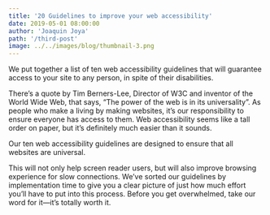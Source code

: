 ```yaml
---
title: '20 Guidelines to improve your web accessibility'
date: 2019-05-01 08:00:00
author: 'Joaquin Joya'
path: '/third-post'
image: ../../images/blog/thumbnail-3.png
---
```


We put together a list of ten web accessibility guidelines that will guarantee access to your site to any person, in spite of their disabilities.

There’s a quote by Tim Berners-Lee, Director of W3C and inventor of the World Wide Web, that says, “The power of the web is in its universality”. As people who make a living by making websites, it’s our responsibility to ensure everyone has access to them. Web accessibility seems like a tall order on paper, but it’s definitely much easier than it sounds.

Our ten web accessibility guidelines are designed to ensure that all websites are universal.

This will not only help screen reader users, but will also improve browsing experience for slow connections. We’ve sorted our guidelines by implementation time to give you a clear picture of just how much effort you’ll have to put into this process. Before you get overwhelmed, take our word for it—it’s totally worth it.